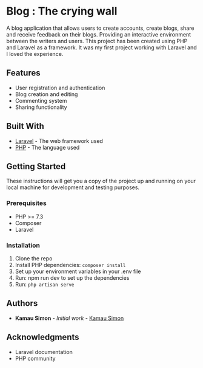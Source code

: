 # Blog : The crying wall

A blog application that allows users to create accounts, create blogs, share and receive feedback on their blogs. Providing an interactive environment between the writers and users. This project has been created using PHP and Laravel as a framework. It was my first project working with Laravel and I loved the experience.

## Features

-   User registration and authentication
-   Blog creation and editing
-   Commenting system
-   Sharing functionality

## Built With

-   [Laravel](https://laravel.com/) - The web framework used
-   [PHP](https://www.php.net/) - The language used

## Getting Started

These instructions will get you a copy of the project up and running on your local machine for development and testing purposes.

### Prerequisites

-   PHP >= 7.3
-   Composer
-   Laravel

### Installation

1. Clone the repo
2. Install PHP dependencies: `composer install`
3. Set up your environment variables in your .env file
4. Run: npm run dev to set up the dependencies
5. Run: `php artisan serve`

## Authors

-   **Kamau Simon** - _Initial work_ - [Kamau Simon](https://github.com/Kamausimon)

## Acknowledgments

-   Laravel documentation
-   PHP community
